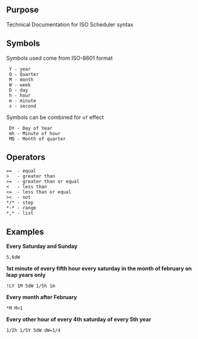 ## Purpose

Technical Documentation for ISO Scheduler syntax

## Symbols

Symbols used come from ISO-8601 format
```
 Y - year
 Q - Quarter
 M - month
 W - week
 D - day
 h - hour
 m - minute
 s - second
```
Symbols can be combined for `of` effect
``` 
 DY - Day of Year
 mh - Minute of hour
 MQ - Month of quarter
```

## Operators

```
==  - equal
>   - greater than
>=  - greater than or equal
<   - less than
<=  - less than or equal
><  - not
*/* - step
*-* - range
*,* - list
```


## Examples

**Every Saturday and Sunday**

```
5,6dW
```
**1st minute of every fifth hour every saturday in the month of february on leap years only**
```
!LY 1M 5dW 1/5h 1m
```
**Every month after February**
```
*M M>1
```
**Every other hour of every 4th saturday of every 5th year**
```
1/2h 1/5Y 5dW dW=1/4 
```
